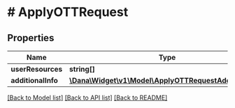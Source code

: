 # # ApplyOTTRequest

## Properties

Name | Type | Description | Notes
------------ | ------------- | ------------- | -------------
**userResources** | **string[]** |  |
**additionalInfo** | [**\Dana\Widget\v1\Model\ApplyOTTRequestAdditionalInfo**](ApplyOTTRequestAdditionalInfo.md) |  |

[[Back to Model list]](../../README.md#models) [[Back to API list]](../../README.md#endpoints) [[Back to README]](../../README.md)
